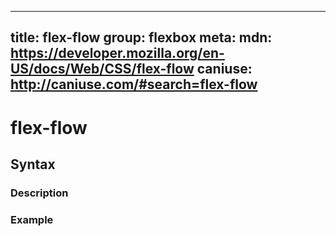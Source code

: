 
  ---
  title: flex-flow
  group: flexbox
  meta:
    mdn: https://developer.mozilla.org/en-US/docs/Web/CSS/flex-flow
    caniuse: http://caniuse.com/#search=flex-flow
  ---

  # flex-flow
  <!--- Introduction for flex-flow, keep it brief and set the overall context -->

  ## Syntax
  <!--- Introduce the various syntax for flex-flow -->

  ### Description
  <!--- For each major section of syntax, provide a description explaining its usage further -->

  ### Example
  <!--- Provide code examples for the syntax block you're currently describing -->